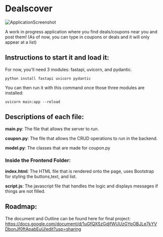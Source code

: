 # Dealscover
![ApplicationScreenshot](https://github.com/plovanpete/dealscoverCS3980project/assets/145849883/f691d7eb-98e3-46fd-b674-473536716a04)

A work in progress application where you find deals/coupons near you and post them!
(As of now, you can type in coupons or deals and it will only appear at a list)

## Instructions to start it and load it:
For now, you'll need 3 modules: fastapi, uvicorn, and pydantic.
```
python install fastapi uvicorn pydantic
```
You can then run it with this command once those three modules are installed:
```
uvicorn main:app --reload
```

## Descriptions of each file:
**main.py**: The file that allows the server to run.

**coupon.py**: The file that allows the CRUD operations to run in the backend.

**model.py**: The classes that are made for coupon.py

### Inside the Frontend Folder:

**index.html**: The HTML file that is rendered onto the page, uses Bootstrap for styling the buttons,text, and list.

**script.js**: The javascript file that handles the logic and displays messages if things are not filled.

## Roadmap:
The document and Outline can be found here for final project:
https://docs.google.com/document/d/1uGfQXSzGdjfWUUzGYpOBJLe7kYVDbonJf0ftApabEuU/edit?usp=sharing

